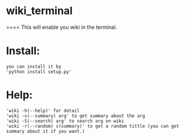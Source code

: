 # wiki_terminal
====
    This will enable you wiki in the terminal.
# Install:
    you can install it by 
    'python install setup.py'

# Help:
    'wiki -h(--help)' for detail
    'wiki -s(--summary) arg' to get summary about the arg
    'wiki -S(--search) arg' to search arg on wiki
    'wiki -r(--random) s(summary)' to get a random tittle (you can get summary about it if you want.)
